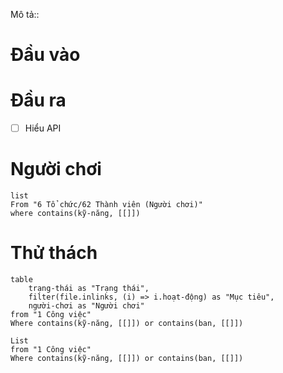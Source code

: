 Mô tả::
# Đầu vào
# Đầu ra
- [ ] Hiểu API
# Người chơi
```dataview
list
From "6 Tổ chức/62 Thành viên (Người chơi)" 
where contains(kỹ-năng, [[]])
```

# Thử thách
```dataview
table 
	trạng-thái as "Trạng thái", 
	filter(file.inlinks, (i) => i.hoạt-động) as "Mục tiêu",
	người-chơi as "Người chơi"
from "1 Công việc"
Where contains(kỹ-năng, [[]]) or contains(ban, [[]])
```
```dataview 
List
from "1 Công việc"
Where contains(kỹ-năng, [[]]) or contains(ban, [[]])
```